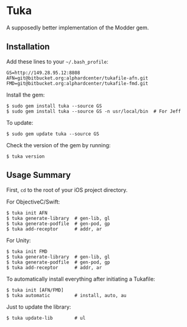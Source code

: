 # Tuka

A supposedly better implementation of the Modder gem.

## Installation

Add these lines to your ```~/.bash_profile```:
```
GS=http://149.28.95.12:8808
AFN=git@bitbucket.org:alphardcenter/tukafile-afn.git
FMD=git@bitbucket.org:alphardcenter/tukafile-fmd.git
```

Install the gem:

    $ sudo gem install tuka --source GS
    $ sudo gem install tuka --source GS -n usr/local/bin  # For Jeff

To update:

    $ sudo gem update tuka --source GS

Check the version of the gem by running:

    $ tuka version

## Usage Summary

First, ```cd``` to the root of your iOS project directory.


For ObjectiveC/Swift:
```
$ tuka init AFN
$ tuka generate-library  # gen-lib, gl
$ tuka generate-podfile  # gen-pod, gp
$ tuka add-receptor      # addr, ar
```


For Unity:
```
$ tuka init FMD
$ tuka generate-library  # gen-lib, gl
$ tuka generate-podfile  # gen-pod, gp
$ tuka add-receptor      # addr, ar
```


To automatically install everything after initiating a Tukafile:
```
$ tuka init [AFN/FMD]
$ tuka automatic         # install, auto, au
```


Just to update the library:
```
$ tuka update-lib        # ul
```
